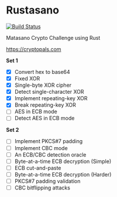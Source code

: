 # Rustasano
[![Build Status](https://travis-ci.com/LesnyRumcajs/rustasano.svg?branch=master)](https://travis-ci.com/LesnyRumcajs/rustasano)

Matasano Crypto Challenge using Rust

https://cryptopals.com

**Set 1**
- [x] Convert hex to base64
- [x] Fixed XOR
- [x] Single-byte XOR cipher
- [x] Detect single-character XOR
- [x] Implement repeating-key XOR
- [x] Break repeating-key XOR
- [ ] AES in ECB mode
- [ ] Detect AES in ECB mode

**Set 2**
- [ ] Implement PKCS#7 padding
- [ ] Implement CBC mode
- [ ] An ECB/CBC detection oracle
- [ ] Byte-at-a-time ECB decryption (Simple)
- [ ] ECB cut-and-paste
- [ ] Byte-at-a-time ECB decryption (Harder)
- [ ] PKCS#7 padding validation
- [ ] CBC bitflipping attacks
